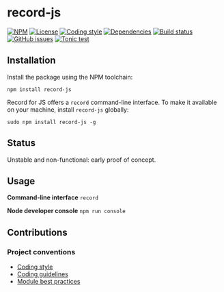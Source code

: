 # record-js
[![NPM](https://img.shields.io/npm/v/record-js.svg?maxAge=2592000&style=flat-square)](https://www.npmjs.com/package/record-js)
[![License](https://img.shields.io/npm/l/record-js.svg?style=flat-square)](https://github.com/checle/record-js/blob/master/LICENSE)
[![Coding style](https://img.shields.io/badge/code%20style-standard-blue.svg?style=flat-square)](http://standardjs.com/)
[![Dependencies](https://img.shields.io/david/checle/record-js.svg?maxAge=2592000&style=flat-square)](https://david-dm.org/checle/record-js)
[![Build status](https://img.shields.io/travis/checle/record-js/master.svg?style=flat-square)](https://travis-ci.org/checle/record-js)
[![GitHub issues](https://img.shields.io/github/issues/checle/record-js.svg?style=flat-square)](https://github.com/checle/record-js/issues)
[![Tonic test](https://img.shields.io/badge/npm-test-brightgreen.svg?style=flat-square)](https://tonicdev.com/npm/record-js)

## Installation

Install the package using the NPM toolchain:

    npm install record-js

Record for JS offers a `record` command-line interface. To make it available on your machine, install `record-js` globally:

    sudo npm install record-js -g

## Status

Unstable and non-functional: early proof of concept.

## Usage

**Command-line interface** `record`

**Node developer console** `npm run console`

## Contributions

### Project conventions

* [Coding style](https://github.com/feross/standard/blob/master/RULES.md)
* [Coding guidelines](https://github.com/Microsoft/TypeScript/wiki/Coding-guidelines)
* [Module best practices](https://github.com/mattdesl/module-best-practices)

